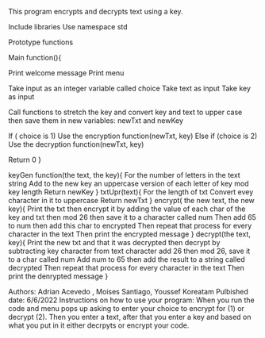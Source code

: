 This program encrypts and decrypts text using a key.

Include libraries
Use namespace std

Prototype functions

Main function(){

Print welcome message
Print  menu

Take input as an integer variable called choice
Take text as input
Take key as input

Call functions to stretch the key and convert key and text to upper case then save them in new variables: newTxt and newKey

If ( choice is 1)
	Use the encryption function(newTxt, key)
Else if (choice is 2)
	Use the decryption function(newTxt, key)

Return 0
}

keyGen function(the text, the key){
For the number of letters in the text string
	Add to the new key an uppercase version of each letter of key mod key length
Return newKey
}
txtUpr(text){
For the length of txt
	Convert evey character in it to uppercase
Return newTxt
}
encrypt( the new text, the new key){
Print the txt then encrypt it by adding the value of each char of the key and txt then mod 26 then save it to a character called num
Then add 65 to num then add this char to encrypted
Then repeat that process for every character in the text
Then print the encrypted message
}
decrypt(the text, key){
Print the new txt and that it was decrypted then decrypt by subtracting key character from text character add 26 then mod 26, save it to a char called num
Add num to 65 then add the result to a string called decrypted
Then repeat that process for every character in the text
Then print the denrypted message
}

Authors: Adrian Acevedo , Moises Santiago, Youssef Koreatam
Pulbished date: 6/6/2022
Instructions on how to use your program: When you run the code and menu pops up asking to enter your choice to encrypt for (1) or decrypt (2). Then you enter a text, after that you enter a key and based on what you put in it either decrpyts or encrypt your code.
